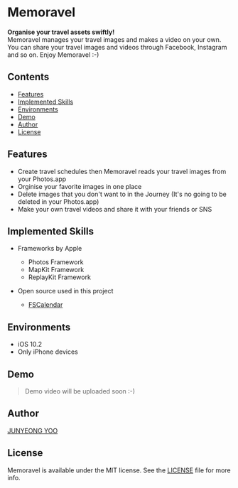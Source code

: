 # Memoravel

**Organise your travel assets swiftly!**    
Memoravel manages your travel images and makes a video on your own. 
You can share your travel images and videos through Facebook, Instagram and so on.
Enjoy Memoravel :-)

## Contents
* [Features](#features)
* [Implemented Skills](#implemented_skills)
* [Environments](#environments)
* [Demo](#demo)
* [Author](#author)
* [License](#license)

## Features

* Create travel schedules then Memoravel reads your travel images from your Photos.app
* Orginise your favorite images in one place
* Delete images that you don't want to in the Journey (It's no going to be deleted in your Photos.app)
* Make your own travel videos and share it with your friends or SNS

## Implemented Skills

* Frameworks by Apple
    - Photos Framework
    - MapKit Framework
    - ReplayKit Framework
    
* Open source used in this project
    - [FSCalendar](https://github.com/WenchaoD/FSCalendar)

## Environments
* iOS 10.2
* Only iPhone devices

## Demo
> Demo video will be uploaded soon :-)

## Author
[JUNYEONG YOO](https://github.com/chizcake)

## License
Memoravel is available under the MIT license. See the [LICENSE](./LICENSE) file for more info.